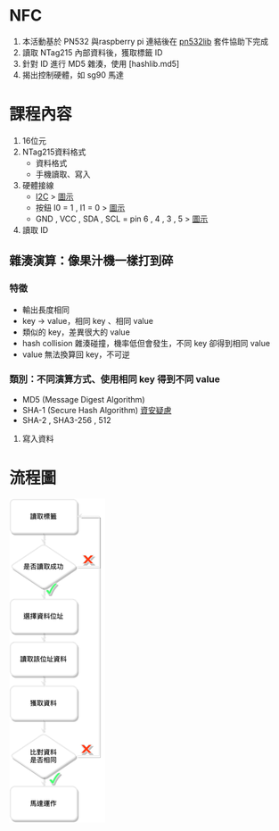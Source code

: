# NFC
1. 本活動基於 PN532 與raspberry pi 連結後在 [pn532lib](https://github.com/HubCityLabs/py532lib) 套件協助下完成
1. 讀取 NTag215 內部資料後，獲取標籤 ID
1. 針對 ID 進行 MD5 雜湊，使用 [hashlib.md5]
1. 揭出控制硬體，如 sg90 馬達

# 課程內容
1. 16位元
1. NTag215資料格式
	* 資料格式
	* 手機讀取、寫入
1. 硬體接線
	* [I2C](https://pinout.xyz) > [圖示](/pics/GPIO.png)
	* 按鈕 I0 = 1 , I1 = 0 > [圖示](/pics/I0I1.jpg)
	* GND , VCC , SDA , SCL = pin 6 , 4 , 3 , 5 > [圖示](/pics/pn532.jpg)
1. 讀取 ID
## 雜湊演算：像果汁機一樣打到碎
### 特徵
+ 輸出長度相同
+ key -> value，相同 key 、相同 value
+ 類似的 key，差異很大的 value
+ hash collision 雜湊碰撞，機率低但會發生，不同 key 卻得到相同 value
+ value 無法換算回 key，不可逆
### 類別：不同演算方式、使用相同 key 得到不同 value
+ MD5 (Message Digest Algorithm)
+ SHA-1 (Secure Hash Algorithm) [資安疑慮](https://zh.m.wikipedia.org/zh-tw/SHA家族)
+ SHA-2 , SHA3-256 , 512
1. 寫入資料
# 流程圖
![](/pics/workflow.png)